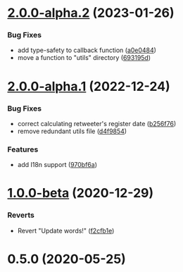 # [2.0.0-alpha.2](https://github.com/amirhoseinsalimi/programmer-fa/compare/v2.0.0-alpha.1...v2.0.0-alpha.2) (2023-01-26)


### Bug Fixes

* add type-safety to callback function ([a0e0484](https://github.com/amirhoseinsalimi/programmer-fa/commit/a0e0484895f988eb40fe821d6cd838bbd743ef8c))
* move a function to "utils" directory ([693195d](https://github.com/amirhoseinsalimi/programmer-fa/commit/693195dcd28e91cf0f7f57051fe620b85bd5a39c))



# [2.0.0-alpha.1](https://github.com/amirhoseinsalimi/programmer-fa/compare/v1.0.0-beta...v2.0.0-alpha.1) (2022-12-24)


### Bug Fixes

* correct calculating retweeter's register date ([b256f76](https://github.com/amirhoseinsalimi/programmer-fa/commit/b256f765271591ac2b5eec290b18f28071a58385))
* remove redundant utils file ([d4f9854](https://github.com/amirhoseinsalimi/programmer-fa/commit/d4f98543fc5e5f4ea60fbd8a61f627149451ddb3))


### Features

* add I18n support ([970bf6a](https://github.com/amirhoseinsalimi/programmer-fa/commit/970bf6ad942ad349cd8acb0c19b803e02acb4f2d))



# [1.0.0-beta](https://github.com/amirhoseinsalimi/programmer-fa/compare/v0.5.0...v1.0.0-beta) (2020-12-29)


### Reverts

* Revert "Update words!" ([f2cfb1e](https://github.com/amirhoseinsalimi/programmer-fa/commit/f2cfb1e4deefb9b41cf55fa7eef99d8116855577))



# 0.5.0 (2020-05-25)



